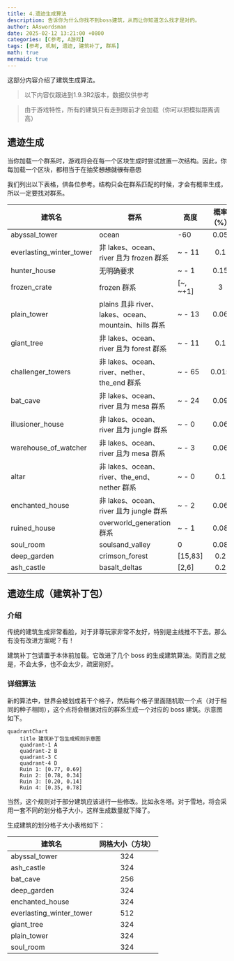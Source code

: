 ```yaml
---
title: 4.遗迹生成算法
description: 告诉你为什么你找不到boss建筑，从而让你知道怎么找才是对的。
author: AAswordsman
date: 2025-02-12 13:21:00 +0800
categories: [C参考, A游戏]
tags: [参考, 机制, 遗迹, 建筑补丁, 群系]
math: true
mermaid: true
---
```


这部分内容介绍了建筑生成算法。

<blockquote class="prompt-info">
以下内容仅跟进到1.9.3R2版本，数据仅供参考
</blockquote>

<blockquote class="prompt-warning">
由于游戏特性，所有的建筑只有走到眼前才会加载（你可以把模拟距离调高）
</blockquote>

## 遗迹生成

当你加载一个群系时，游戏将会在每一个区块生成时尝试放置一次结构。因此，你每加载一个区块，都相当于在抽奖~~想想就很有意思~~

我们列出以下表格，供各位参考。结构只会在群系匹配的时候，才会有概率生成，所以一定要找对群系。

| 建筑名                   | 群系                                                  | 高度     | 概率（%） |
| ------------------------ | ----------------------------------------------------- | -------- | :-------: |
| abyssal_tower            | ocean                                                 | -60      |   0.05    |
| everlasting_winter_tower | 非 lakes、ocean、river 且为 frozen 群系               | ~ - 11   |    0.1    |
| hunter_house             | 无明确要求                                            | ~ - 1    |   0.15    |
| frozen_crate             | frozen 群系                                           | [~, ~+1] |     3     |
| plain_tower              | plains 且非 river、lakes、ocean、mountain、hills 群系 | ~ - 13   |   0.06    |
| giant_tree               | 非 lakes、ocean、river 且为 forest 群系               | ~ - 11   |    0.1    |
| challenger_towers        | 非 lakes、ocean、river、nether、the_end 群系          | ~ - 65   |   0.015   |
| bat_cave                 | 非 lakes、ocean、river 且为 mesa 群系                 | ~ - 24   |   0.09    |
| illusioner_house         | 非 lakes、ocean、river 且为 jungle 群系               | ~ - 0    |   0.06    |
| warehouse_of_watcher     | 非 lakes、ocean、river 且为 mesa 群系                 | ~ - 3    |   0.06    |
| altar                    | 非 lakes、ocean、river、the_end、nether 群系          | ~ - 0    |    0.1    |
| enchanted_house          | 非 lakes、ocean、river 且为 jungle 群系               | ~ - 2    |   0.06    |
| ruined_house             | overworld_generation 群系                             | ~ - 1    |   0.08    |
| soul_room                | soulsand_valley                                       | 0        |   0.08    |
| deep_garden              | crimson_forest                                        | [15,83]  |    0.2    |
| ash_castle               | basalt_deltas                                         | [2,6]    |    0.2    |

## 遗迹生成（建筑补丁包）

### 介绍

传统的建筑生成非常看脸，对于非尊玩家非常不友好，特别是主线推不下去。那么有没有改进方案呢？有！

建筑补丁包请置于本体前加载。它改进了几个 boss 的生成建筑算法。简而言之就是，不会太多，也不会太少，疏密刚好。

### 详细算法

新的算法中，世界会被划成若干个格子，然后每个格子里面随机取一个点（对于相同的种子相同），这个点将会根据对应的群系生成一个对应的 boss 建筑。示意图如下。

```mermaid
quadrantChart
    title 建筑补丁包生成规则示意图
    quadrant-1 A
    quadrant-2 B
    quadrant-3 C
    quadrant-4 D
    Ruin 1: [0.77, 0.69]
    Ruin 2: [0.78, 0.34]
    Ruin 3: [0.20, 0.14]
    Ruin 4: [0.35, 0.78]
```

当然，这个规则对于部分建筑应该进行一些修改。比如永冬塔。对于雪地，将会采用一套不同的划分格子大小，这样生成数量就下降了。

生成建筑的划分格子大小表格如下：

| 建筑名                   | 网格大小（方块） |
| ------------------------ | :--------------: |
| abyssal_tower            |       324        |
| ash_castle               |       324        |
| bat_cave                 |       256        |
| deep_garden              |       324        |
| enchanted_house          |       324        |
| everlasting_winter_tower |       512        |
| giant_tree               |       324        |
| plain_tower              |       324        |
| soul_room                |       324        |
